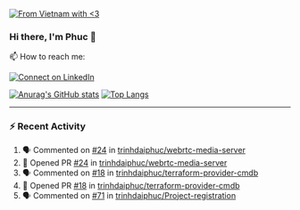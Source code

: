 [![From Vietnam with <3](https://raw.githubusercontent.com/webuild-community/badge/master/svg/love.svg)](https://webuild.community)

### Hi there, I'm Phuc 👋

📫 How to reach me:

[![Connect on LinkedIn](https://img.shields.io/badge/--linkedin?label=LinkedIn&logo=LinkedIn&style=social)](https://www.linkedin.com/in/trinh-dai-phuc/)


[![Anurag's GitHub stats](https://phuc-github-readme-stats.vercel.app/api?username=trinhdaiphuc&count_private=true&show_icons=true&theme=synthwave)](https://github.com/anuraghazra/github-readme-stats)
[![Top Langs](https://phuc-github-readme-stats.vercel.app/api/top-langs/?username=trinhdaiphuc&theme=synthwave&show_icons=true&layout=compact&langs_count=8&hide=html,css,scss,less,handlebars,ejs)](https://github.com/anuraghazra/github-readme-stats)


---

### :zap: Recent Activity

<!--START_SECTION:activity-->
1. 🗣 Commented on [#24](https://github.com/trinhdaiphuc/webrtc-media-server/pull/24#issuecomment-3095739931) in [trinhdaiphuc/webrtc-media-server](https://github.com/trinhdaiphuc/webrtc-media-server)
2. 💪 Opened PR [#24](https://github.com/trinhdaiphuc/webrtc-media-server/pull/24) in [trinhdaiphuc/webrtc-media-server](https://github.com/trinhdaiphuc/webrtc-media-server)
3. 🗣 Commented on [#18](https://github.com/trinhdaiphuc/terraform-provider-cmdb/pull/18#issuecomment-3095692153) in [trinhdaiphuc/terraform-provider-cmdb](https://github.com/trinhdaiphuc/terraform-provider-cmdb)
4. 💪 Opened PR [#18](https://github.com/trinhdaiphuc/terraform-provider-cmdb/pull/18) in [trinhdaiphuc/terraform-provider-cmdb](https://github.com/trinhdaiphuc/terraform-provider-cmdb)
5. 🗣 Commented on [#71](https://github.com/trinhdaiphuc/Project-registration/pull/71#issuecomment-3072332677) in [trinhdaiphuc/Project-registration](https://github.com/trinhdaiphuc/Project-registration)
<!--END_SECTION:activity-->
